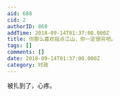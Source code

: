 ```yaml
---
aid: 688
cid: 2
authorID: 860
addTime: 2018-09-14T01:37:00.000Z
title: 你那么喜欢指点江山，你一定很穷吧。
tags: []
comments: []
date: 2018-09-14T01:37:00.000Z
category: 时政
---
```


被扎到了，心疼。
